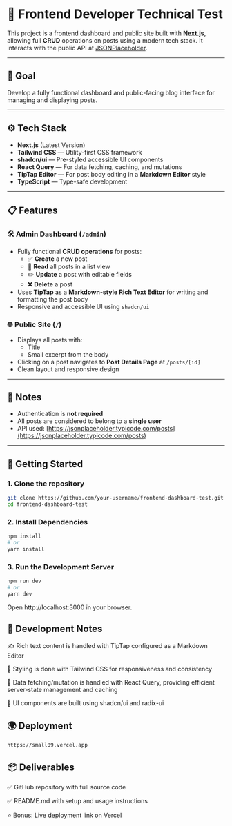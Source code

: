 # 🧪 Frontend Developer Technical Test

This project is a frontend dashboard and public site built with **Next.js**, allowing full **CRUD** operations on posts using a modern tech stack. It interacts with the public API at [JSONPlaceholder](https://jsonplaceholder.typicode.com/).

---

## 🎯 Goal

Develop a fully functional dashboard and public-facing blog interface for managing and displaying posts.

---

## ⚙️ Tech Stack

- **Next.js** (Latest Version)
- **Tailwind CSS** — Utility-first CSS framework
- **shadcn/ui** — Pre-styled accessible UI components
- **React Query** — For data fetching, caching, and mutations
- **TipTap Editor** — For post body editing in a **Markdown Editor** style
- **TypeScript** — Type-safe development

---

## 📋 Features

### 🛠 Admin Dashboard (`/admin`)

- Fully functional **CRUD operations** for posts:
  - ✅ **Create** a new post
  - 📄 **Read** all posts in a list view
  - ✏️ **Update** a post with editable fields
  - ❌ **Delete** a post
- Uses **TipTap** as a **Markdown-style Rich Text Editor** for writing and formatting the post body
- Responsive and accessible UI using `shadcn/ui`

### 🌐 Public Site (`/`)

- Displays all posts with:
  - Title
  - Small excerpt from the body
- Clicking on a post navigates to **Post Details Page** at `/posts/[id]`
- Clean layout and responsive design

---

## 🔐 Notes

- Authentication is **not required**
- All posts are considered to belong to a **single user**
- API used: [https://jsonplaceholder.typicode.com/posts](https://jsonplaceholder.typicode.com/posts)

---

## 🚀 Getting Started

### 1. Clone the repository

```bash
git clone https://github.com/your-username/frontend-dashboard-test.git
cd frontend-dashboard-test
```

### 2. Install Dependencies

```bash
npm install
# or
yarn install
```

### 3. Run the Development Server

```bash 
npm run dev
# or
yarn dev
```

Open http://localhost:3000 in your browser.



## 🧪 Development Notes
✍️ Rich text content is handled with TipTap configured as a Markdown Editor

🎨 Styling is done with Tailwind CSS for responsiveness and consistency

🔄 Data fetching/mutation is handled with React Query, providing efficient server-state management and caching

🧱 UI components are built using shadcn/ui and radix-ui


## 🌍 Deployment
    https://small09.vercel.app



## 📦 Deliverables

✅ GitHub repository with full source code

✅ README.md with setup and usage instructions

⭐ Bonus: Live deployment link on Vercel


